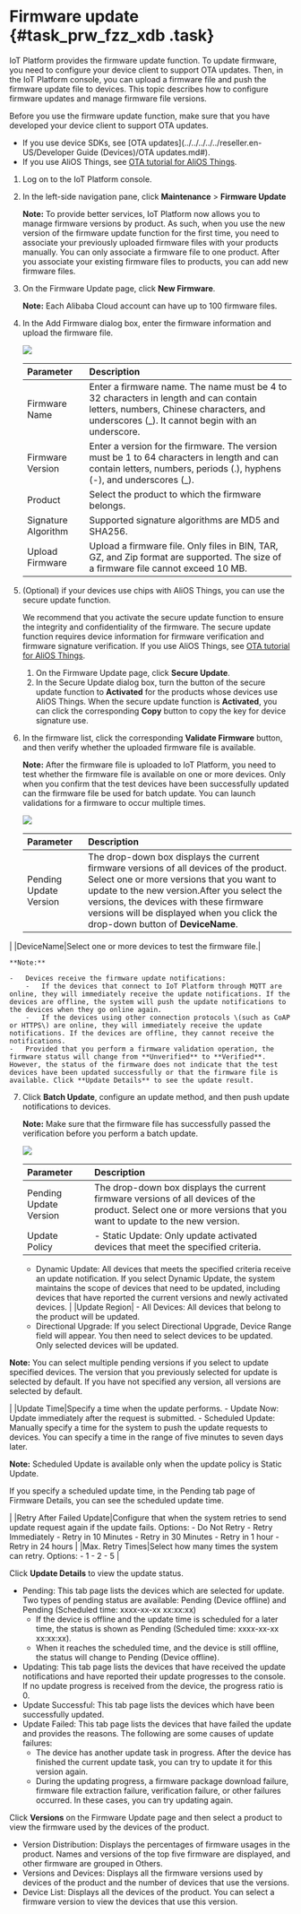 # Firmware update {#task_prw_fzz_xdb .task}

IoT Platform provides the firmware update function. To update firmware, you need to configure your device client to support OTA updates. Then, in the IoT Platform console, you can upload a firmware file and push the firmware update file to devices. This topic describes how to configure firmware updates and manage firmware file versions.

Before you use the firmware update function, make sure that you have developed your device client to support OTA updates.

-   If you use device SDKs, see [OTA updates](../../../../../reseller.en-US/Developer Guide (Devices)/OTA updates.md#).
-   If you use AliOS Things, see [OTA tutorial for AliOS Things](https://github.com/alibaba/AliOS-Things/wiki).

1.  Log on to the IoT Platform console. 
2.  In the left-side navigation pane, click **Maintenance** \> **Firmware Update** 

    **Note:** To provide better services, IoT Platform now allows you to manage firmware versions by product. As such, when you use the new version of the firmware update function for the first time, you need to associate your previously uploaded firmware files with your products manually. You can only associate a firmware file to one product. After you associate your existing firmware files to products, you can add new firmware files.

3.  On the Firmware Update page, click **New Firmware**. 

    **Note:** Each Alibaba Cloud account can have up to 100 firmware files.

4.  In the Add Firmware dialog box, enter the firmware information and upload the firmware file. 

    ![](http://static-aliyun-doc.oss-cn-hangzhou.aliyuncs.com/assets/img/7553/15520298623946_en-US.png)

    |Parameter|Description|
    |:--------|:----------|
    |Firmware Name|Enter a firmware name. The name must be 4 to 32 characters in length and can contain letters, numbers, Chinese characters, and underscores \(\_\). It cannot begin with an underscore.|
    |Firmware Version|Enter a version for the firmware. The version must be 1 to 64 characters in length and can contain letters, numbers, periods \(.\), hyphens \(-\), and underscores \(\_\).|
    |Product|Select the product to which the firmware belongs.|
    |Signature Algorithm|Supported signature algorithms are MD5 and SHA256.|
    |Upload Firmware|Upload a firmware file. Only files in BIN, TAR, GZ, and Zip format are supported. The size of a firmware file cannot exceed 10 MB.|

5.  \(Optional\) if your devices use chips with AliOS Things, you can use the secure update function. 

    We recommend that you activate the secure update function to ensure the integrity and confidentiality of the firmware. The secure update function requires device information for firmware verification and firmware signature verification. If you use AliOS Things, see [OTA tutorial for AliOS Things](https://github.com/alibaba/AliOS-Things/wiki).

    1.  On the Firmware Update page, click **Secure Update**. 
    2.  In the Secure Update dialog box, turn the button of the secure update function to **Activated** for the products whose devices use AliOS Things. When the secure update function is **Activated**, you can click the corresponding **Copy** button to copy the key for device signature use.
6.  In the firmware list, click the corresponding **Validate Firmware** button, and then verify whether the uploaded firmware file is available. 

    **Note:** After the firmware file is uploaded to IoT Platform, you need to test whether the firmware file is available on one or more devices. Only when you confirm that the test devices have been successfully updated can the firmware file be used for batch update. You can launch validations for a firmware to occur multiple times.

    ![](http://static-aliyun-doc.oss-cn-hangzhou.aliyuncs.com/assets/img/7553/155202986210898_en-US.png)

    |Parameter|Description|
    |:--------|:----------|
    |Pending Update Version|The drop-down box displays the current firmware versions of all devices of the product. Select one or more versions that you want to update to the new version.After you select the versions, the devices with these firmware versions will be displayed when you click the drop-down button of **DeviceName**.

|
    |DeviceName|Select one or more devices to test the firmware file.|

    **Note:** 

    -   Devices receive the firmware update notifications:
        -   If the devices that connect to IoT Platform through MQTT are online, they will immediately receive the update notifications. If the devices are offline, the system will push the update notifications to the devices when they go online again.
        -   If the devices using other connection protocols \(such as CoAP or HTTPS\) are online, they will immediately receive the update notifications. If the devices are offline, they cannot receive the notifications.
    -   Provided that you perform a firmware validation operation, the firmware status will change from **Unverified** to **Verified**. However, the status of the firmware does not indicate that the test devices have been updated successfully or that the firmware file is available. Click **Update Details** to see the update result.
7.  Click **Batch Update**, configure an update method, and then push update notifications to devices. 

    **Note:** Make sure that the firmware file has successfully passed the verification before you perform a batch update.

    ![](http://static-aliyun-doc.oss-cn-hangzhou.aliyuncs.com/assets/img/7553/155202986210902_en-US.png)

    |Parameter|Description|
    |:--------|:----------|
    |Pending Update Version|The drop-down box displays the current firmware versions of all devices of the product. Select one or more versions that you want to update to the new version.|
    |Update Policy|     -   Static Update: Only update activated devices that meet the specified criteria.
    -   Dynamic Update: All devices that meets the specified criteria receive an update notification. If you select Dynamic Update, the system maintains the scope of devices that need to be updated, including devices that have reported the current versions and newly activated devices.
 |
    |Update Region|     -   All Devices: All devices that belong to the product will be updated.
    -   Directional Upgrade: If you select Directional Upgrade, Device Range field will appear. You then need to select devices to be updated. Only selected devices will be updated.

**Note:** You can select multiple pending versions if you select to update specified devices. The version that you previously selected for update is selected by default. If you have not specified any version, all versions are selected by default.

 |
    |Update Time|Specify a time when the update performs.    -   Update Now: Update immediately after the request is submitted.
    -   Scheduled Update: Manually specify a time for the system to push the update requests to devices. You can specify a time in the range of five minutes to seven days later.

**Note:** Scheduled Update is available only when the update policy is Static Update.

If you specify a scheduled update time, in the Pending tab page of Firmware Details, you can see the scheduled update time.

|
    |Retry After Failed Update|Configure that when the system retries to send update request again if the update fails. Options:    -   Do Not Retry
    -   Retry Immediately
    -   Retry in 10 Minutes
    -   Retry in 30 Minutes
    -   Retry in 1 hour
    -   Retry in 24 hours
|
    |Max. Retry Times|Select how many times the system can retry. Options:    -   1
    -   2
    -   5
|


Click **Update Details** to view the update status.

-   Pending: This tab page lists the devices which are selected for update. Two types of pending status are available: Pending \(Device offline\) and Pending \(Scheduled time: xxxx-xx-xx xx:xx:xx\)
    -   If the device is offline and the update time is scheduled for a later time, the status is shown as Pending \(Scheduled time: xxxx-xx-xx xx:xx:xx\).
    -   When it reaches the scheduled time, and the device is still offline, the status will change to Pending \(Device offline\).
-   Updating: This tab page lists the devices that have received the update notifications and have reported their update progresses to the console. If no update progress is received from the device, the progress ratio is 0.
-   Update Successful: This tab page lists the devices which have been successfully updated.
-   Update Failed: This tab page lists the devices that have failed the update and provides the reasons. The following are some causes of update failures:
    -   The device has another update task in progress. After the device has finished the current update task, you can try to update it for this version again.
    -   During the updating progress, a firmware package download failure, firmware file extraction failure, verification failure, or other failures occurred. In these cases, you can try updating again.

Click **Versions** on the Firmware Update page and then select a product to view the firmware used by the devices of the product.

-   Version Distribution: Displays the percentages of firmware usages in the product. Names and versions of the top five firmware are displayed, and other firmware are grouped in Others.
-   Versions and Devices: Displays all the firmware versions used by devices of the product and the number of devices that use the versions.
-   Device List: Displays all the devices of the product. You can select a firmware version to view the devices that use this version.

